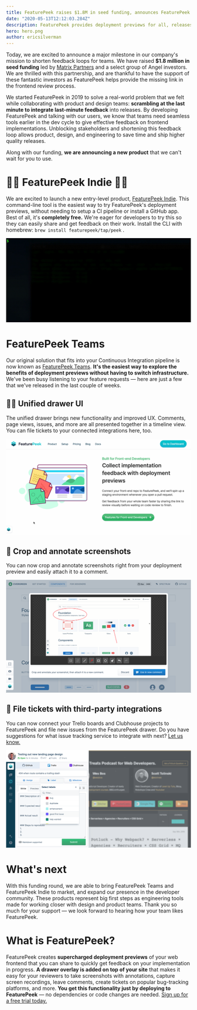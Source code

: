 ```yaml
---
title: FeaturePeek raises $1.8M in seed funding, announces FeaturePeek Indie
date: "2020-05-13T12:12:03.284Z"
description: FeaturePeek provides deployment previews for all, releases  new CLI tool and major new features
hero: hero.png
author: ericsilverman
---
```


Today, we are excited to announce a major milestone in our company's mission to shorten feedback loops for teams. We have raised **$1.8 million in seed funding** led by [Matrix Partners](https://www.matrixpartners.com/) and a select group of Angel investors. We are thrilled with this partnership, and are thankful to have the support of these fantastic investors as FeaturePeek helps provide the missing link in the frontend review process.


We started FeaturePeek in 2019 to solve a real-world problem that we felt while collaborating with product and design teams: **scrambling at the last minute to integrate last-minute feedback** into releases. By developing FeaturePeek and talking with our users, we know that teams need seamless tools earlier in the dev cycle to give effective feedback on frontend implementations. Unblocking stakeholders and shortening this feedback loop allows product, design, and engineering to save time and ship higher quality releases.

Along with our funding, **we are announcing a new product** that we can't wait for you to use.

# 👩‍💻 FeaturePeek Indie 👨‍💻

We are excited to launch a new entry-level product, [FeaturePeek Indie](/product/indie). This command-line tool is the easiest way to try FeaturePeek's deployment previews, without needing to setup a CI pipeline or install a GitHub app. Best of all, it's **completely free.** We're eager for developers to try this so they can easily share and get feedback on their work. Install the CLI with homebrew: `brew install featurepeek/tap/peek` .

![CLI](./cli.gif)

# FeaturePeek Teams

Our original solution that fits into your Continuous Integration pipeline is now known as [FeaturePeek Teams](/product/teams). **It's the easiest way to explore the benefits of deployment previews without having to switch infrastructure.** We've been busy listening to your feature requests — here are just a few that we've released in the last couple of weeks.

## 👨‍🎨 Unified drawer UI

The unified drawer brings new functionality and improved UX. Comments, page views, issues, and more are all presented together in a timeline view. You can file tickets to your connected integrations here, too.

![Timeline in the FeaturePeek drawer](./drawer-timeline.gif)

## 📸 Crop and annotate screenshots

You can now crop and annotate screenshots right from your deployment preview and easily attach it to a comment.

![Annotate screenshots](./annotate.png)

## 🐛 File tickets with third-party integrations

You can now connect your Trello boards and Clubhouse projects to FeaturePeek and file new issues from the FeaturePeek drawer. Do you have suggestions for what issue tracking service to integrate with next? [Let us know.](mailto:hello@featurepeek.com)

![File tickets in the FeaturePeek drawer](./drawer-tickets.png)

# What's next

With this funding round, we are able to bring FeaturePeek Teams and FeaturePeek Indie to market, and expand our presence in the developer community. These products represent big first steps as engineering tools made for working closer with design and product teams. Thank you so much for your support — we look forward to hearing how your team likes FeaturePeek.

# What is FeaturePeek?

FeaturePeek creates **supercharged deployment previews** of your web frontend that you can share to quickly get feedback on your implementation in progress. **A drawer overlay is added on top of your site** that makes it easy for your reviewers to take screenshots with annotations, capture screen recordings, leave comments, create tickets on popular bug-tracking platforms, and more. **You get this functionality just by deploying to FeaturePeek** — no dependencies or code changes are needed. [Sign up for a free trial today. ](https://dashboard.featurepeek.com/login)
